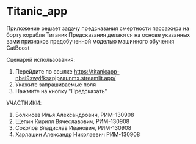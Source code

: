 # Titanic_app
Приложение решает задачу предсказания смертности пассажира на борту корабля Титаник
Предсказания делаются на основе указанных вами признаков предобученной моделью машинного обучения CatBoost

Сценарий использования:
1. Перейдите по ссылке https://titanicapp-nbei9swylfkszpjpzaunmx.streamlit.app/
2. Укажите запрашиваемые поля
3. Нажмите на кнопку "Предсказать"

УЧАСТНИКИ:
1. Болкисев Илья Александрович, РИМ-130908
2. Щепин Кирилл Вячеславович, РИМ-130908
3. Соколов Владислав Иванович, РИМ-130908
4. Харлашин Александр Николаевич РИМ-130908
